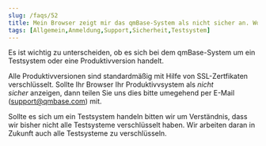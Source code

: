 ```yaml
---
slug: /faqs/52
title: Mein Browser zeigt mir das qmBase-System als nicht sicher an. Woran liegt das Was soll ich tun
tags: [Allgemein,Anmeldung,Support,Sicherheit,Testsystem]
---
```

Es ist wichtig zu unterscheiden, ob es sich bei dem qmBase-System um ein Testsystem oder eine Produktivversion handelt.

Alle Produktivversionen sind standardmäßig mit Hilfe von SSL-Zertfikaten verschlüsselt. Sollte Ihr Browser Ihr Produktivvsystem als *nicht sicher* anzeigen, dann teilen Sie uns dies bitte umegehend per E-Mail ([support@qmbase.com](mailto:support@qmbase.com)) mit. 

Sollte es sich um ein Testsystem handeln bitten wir um Verständnis, dass wir bisher nicht alle Testsysteme verschlüsselt haben. Wir arbeiten daran in Zukunft auch alle Testsysteme zu verschlüsseln.